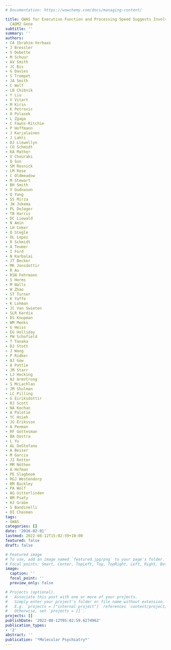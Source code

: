 ```yaml
---
# Documentation: https://wowchemy.com/docs/managing-content/

title: GWAS for Executive Function and Processing Speed Suggests Involvement of the
  CADM2 Gene
subtitle: ''
summary: ''
authors:
- CA Ibrahim-Verbaas
- J Bressler
- S Debette
- M Schuur
- AV Smith
- JC Bis
- G Davies
- S Trompet
- JA Smith
- C Wolf
- LB Chibnik
- Y Liu
- V Vitart
- M Kirin
- K Petrovic
- O Polasek
- L Zgaga
- C Fawns-Ritchie
- P Hoffmann
- J Karjalainen
- J Lahti
- DJ Llewellyn
- CO Schmidt
- KA Mather
- V Chouraki
- Q Sun
- SM Resnick
- LM Rose
- C Oldmeadow
- M Stewart
- BH Smith
- V Gudnason
- Q Yang
- SS Mirza
- JW Jukema
- PL DeJager
- TB Harris
- DC Liewald
- N Amin
- LH Coker
- O Stegle
- OL Lopez
- R Schmidt
- A Teumer
- I Ford
- N Karbalai
- JT Becker
- MK Jonsdottir
- R Au
- RSN Fehrmann
- S Herms
- M Nalls
- W Zhao
- ST Turner
- K Yaffe
- K Lohman
- JC Van Swieten
- SLR Kardia
- DS Knopman
- WM Meeks
- G Heiss
- EG Holliday
- PW Schofield
- T Tanaka
- DJ Stott
- J Wang
- P Ridker
- AJ Gow
- A Pattie
- JM Starr
- LJ Hocking
- NJ Armstrong
- S McLachlan
- JM Shulman
- LC Pilling
- G Eiriksdottir
- RJ Scott
- NA Kochan
- A Palotie
- YC Hsieh
- JG Eriksson
- A Penman
- RF Gottesman
- BA Oostra
- L Yu
- AL DeStefano
- A Beiser
- M Garcia
- JI Rotter
- MM Nöthen
- A Hofman
- PE Slagboom
- RGJ Westendorp
- BM Buckley
- PA Wolf
- AG Uitterlinden
- BM Psaty
- HJ Grabe
- S Bandinelli
- DI Chasman
tags:
- GWAS
categories: []
date: '2016-02-01'
lastmod: 2022-08-12T15:02:59+10:00
featured: false
draft: false

# Featured image
# To use, add an image named `featured.jpg/png` to your page's folder.
# Focal points: Smart, Center, TopLeft, Top, TopRight, Left, Right, BottomLeft, Bottom, BottomRight.
image:
  caption: ''
  focal_point: ''
  preview_only: false

# Projects (optional).
#   Associate this post with one or more of your projects.
#   Simply enter your project's folder or file name without extension.
#   E.g. `projects = ["internal-project"]` references `content/project/deep-learning/index.md`.
#   Otherwise, set `projects = []`.
projects: []
publishDate: '2022-08-12T05:02:59.627496Z'
publication_types:
- '2'
abstract: ''
publication: '*Molecular Psychiatry*'
---
```

